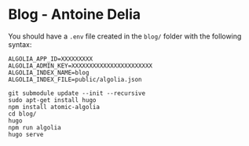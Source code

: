 # Blog - Antoine Delia

You should have a `.env` file created in the `blog/` folder with the following syntax:

```
ALGOLIA_APP_ID=XXXXXXXXX
ALGOLIA_ADMIN_KEY=XXXXXXXXXXXXXXXXXXXXXXX
ALGOLIA_INDEX_NAME=blog
ALGOLIA_INDEX_FILE=public/algolia.json
```

```shell
git submodule update --init --recursive
sudo apt-get install hugo
npm install atomic-algolia
cd blog/
hugo
npm run algolia
hugo serve
```
